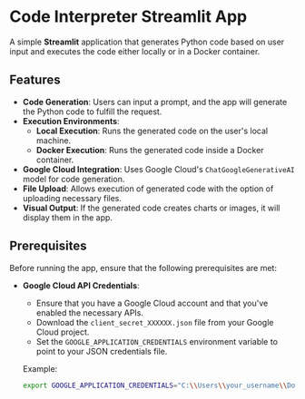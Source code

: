 # Code Interpreter Streamlit App

A simple **Streamlit** application that generates Python code based on user input and executes the code either locally or in a Docker container.

## Features

- **Code Generation**: Users can input a prompt, and the app will generate the Python code to fulfill the request.
- **Execution Environments**:
  - **Local Execution**: Runs the generated code on the user's local machine.
  - **Docker Execution**: Runs the generated code inside a Docker container.
- **Google Cloud Integration**: Uses Google Cloud's `ChatGoogleGenerativeAI` model for code generation.
- **File Upload**: Allows execution of generated code with the option of uploading necessary files.
- **Visual Output**: If the generated code creates charts or images, it will display them in the app.

## Prerequisites

Before running the app, ensure that the following prerequisites are met:

- **Google Cloud API Credentials**:
  - Ensure that you have a Google Cloud account and that you've enabled the necessary APIs.
  - Download the `client_secret_XXXXXX.json` file from your Google Cloud project.
  - Set the `GOOGLE_APPLICATION_CREDENTIALS` environment variable to point to your JSON credentials file.

  Example:
  ```bash
  export GOOGLE_APPLICATION_CREDENTIALS="C:\\Users\\your_username\\Downloads\\client_secret_XXXXXX.json"

